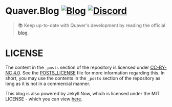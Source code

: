 
# Quaver.Blog [![Blog](https://img.shields.io/badge/Blog-Read-blue.svg)](https://blog.quavergame.com) [![Discord](https://discordapp.com/api/guilds/354206121386573824/widget.png?style=shield)](https://discord.gg/nJa8VFr)

>📚 Keep up-to-date with Quaver's development by reading the official [blog](https://blog.quavergame.com/).

# LICENSE

The content in the `_posts` section of the repository is licensed under [CC-BY-NC 4.0](https://creativecommons.org/licenses/by-nc/4.0/legalcode). See the [POSTS_LICENSE](https://github.com/Swan/Quaver.Blog/blob/master/POSTS_LICENSE.md) file for more information regarding this. In short, you may use the contents in the `_posts` section of the repository as long as it is not in a commercial manner.

This blog is also powered by Jekyll Now, which is licensed under the MIT LICENSE - which you can view [here](https://github.com/Swan/Quaver.Blog/blob/master/LICENSE).
